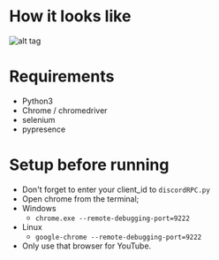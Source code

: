 # How it looks like  
![alt tag](https://i.imgur.com/can49f7.png "example")

# Requirements
- Python3
- Chrome / chromedriver  
- selenium  
- pypresence

# Setup before running
- Don't forget to enter your client_id to ```discordRPC.py```
- Open chrome from the terminal;  
- Windows
  - ```chrome.exe --remote-debugging-port=9222```
- Linux
  - ```google-chrome --remote-debugging-port=9222```
- Only use that browser for YouTube.
